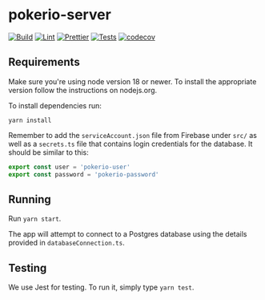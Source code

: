 # pokerio-server

[![Build](https://github.com/poker-io/pokerio-server/actions/workflows/main.yml/badge.svg)](https://github.com/poker-io/pokerio-server/blob/main/.github/workflows/main.yml)
[![Lint](https://github.com/poker-io/pokerio-server/actions/workflows/eslint.yml/badge.svg)](https://github.com/poker-io/pokerio-server/blob/main/.github/workflows/eslint.yml)
[![Prettier](https://github.com/poker-io/pokerio-server/actions/workflows/prettier.yml/badge.svg)](https://github.com/poker-io/pokerio-server/blob/main/.github/workflows/prettier.yml)
[![Tests](https://github.com/poker-io/pokerio-server/actions/workflows/test.yml/badge.svg)](https://github.com/poker-io/pokerio-server/blob/main/.github/workflows/test.yml)
[![codecov](https://codecov.io/gh/poker-io/pokerio-server/branch/main/graph/badge.svg?token=4QCZNOWFZJ)](https://codecov.io/gh/poker-io/pokerio-server)

## Requirements

Make sure you're using node version 18 or newer. To install the appropriate
version follow the instructions on nodejs.org.

To install dependencies run:

```
yarn install
```

Remember to add the `serviceAccount.json` file from Firebase under `src/` as
well as a `secrets.ts` file that contains login credentials for the database.
It should be similar to this:

```ts
export const user = 'pokerio-user'
export const password = 'pokerio-password'
```

## Running

Run `yarn start`.

The app will attempt to connect to a Postgres database using the details
provided in `databaseConnection.ts`.

## Testing

We use Jest for testing. To run it, simply type `yarn test`.
